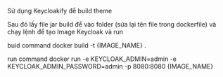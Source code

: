 Sử dụng Keycloakify để build theme

Sau đó lấy file jar build để vào folder (sửa lại tên file trong dockerfile) và chạy lệnh để tạo Image Keycloak và run

buid command
docker build -t {IMAGE_NAME} .

run command
docker run -e KEYCLOAK_ADMIN=admin -e KEYCLOAK_ADMIN_PASSWORD=admin -p 8080:8080 {IMAGE_NAME}
